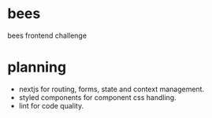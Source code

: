 # bees
bees frontend challenge

# planning

- nextjs for routing, forms, state and context management.
- styled components for component css handling.
- lint for code quality.
